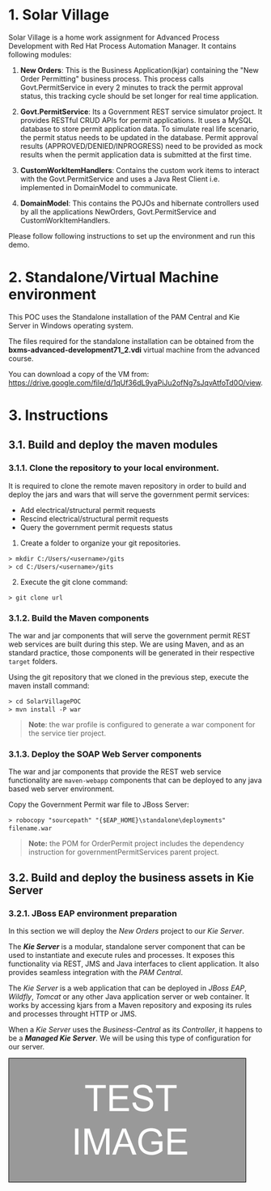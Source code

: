 
# 1. Solar Village
Solar Village is a home work assignment for Advanced Process Development with Red Hat Process Automation Manager. It contains following modules:

1.  **New Orders**: This is the Business Application(kjar) containing the "New Order Permitting" business process. This process calls Govt.PermitService in every 2 minutes to track the permit approval status, this tracking cycle should be set longer for real time application.

2.  **Govt.PermitService**:  Its a Government REST service simulator project. It provides RESTful CRUD APIs for permit applications. It uses a MySQL database to store permit application data. To simulate real life scenario, the permit status needs to be updated in the database. 
Permit approval results (APPROVED/DENIED/INPROGRESS) need to be provided as mock results when the permit application data is submitted at the first time.

3. **CustomWorkItemHandlers**: Contains the custom work items to interact with the Govt.PermitService and uses a Java Rest Client i.e. implemented in DomainModel to communicate.
4.  **DomainModel**: This contains the POJOs and hibernate controllers used by all the applications NewOrders, Govt.PermitService and CustomWorkItemHandlers.

Please follow following instructions to set up the environment and run this demo.


# 2. Standalone/Virtual Machine environment

This POC uses the Standalone installation of the PAM Central and Kie Server in Windows operating system.

The files required for the standalone installation can be obtained from the **bxms-advanced-development71_2.vdi** virtual machine from the advanced course.

You can download a copy of the VM from:
https://drive.google.com/file/d/1qUf36dL9yaPiJu2ofNg7sJqvAtfoTd0O/view.

# 3. Instructions
## 3.1. Build and deploy the maven modules
### 3.1.1. Clone the repository to your local environment.

It is required to clone the remote maven repository in order to build and deploy the jars and wars that will serve the government permit services:

* Add electrical/structural permit requests
* Rescind electrical/structural permit requests
* Query the government permit requests status

1. Create a folder to organize your git repositories.

  ```
  > mkdir C:/Users/<username>/gits
  > cd C:/Users/<username>/gits
  ```

2. Execute the git clone command:  

  ```
  > git clone url
  ```

### 3.1.2. Build the Maven components

The war and jar components that will serve the government permit REST web services are built during this step. We are using Maven, and as an standard practice, those components will be generated in their respective `target` folders.

Using the git repository that we cloned in the previous step, execute the maven install command:

```
> cd SolarVillagePOC
> mvn install -P war
```

> **Note**: the war profile is configured to generate a war component for the service tier project.

### 3.1.3. Deploy the SOAP Web Server components

The war and jar components that provide the REST web service functionality are `maven-webapp` components that can be deployed to any java based web server environment.

Copy the Government Permit war file to JBoss Server:

```
> robocopy "sourcepath" "{$EAP_HOME}\standalone\deployments" filename.war
```

> **Note:** the POM for OrderPermit project includes the dependency instruction for governmentPermitServices parent project.

## 3.2. Build and deploy the business assets in Kie Server
### 3.2.1. JBoss EAP environment preparation

In this section we will deploy the _New Orders_ project to our _Kie Server_.

The  _**Kie Server**_  is a modular, standalone server component that can be used to instantiate and execute rules and processes. It exposes this functionality via REST, JMS and Java interfaces to client application. It also provides seamless integration with the  _PAM Central_.

The _Kie Server_ is a web application that can be deployed in _JBoss EAP_, _Wildfly_, _Tomcat_ or any other Java application server or web container. It works by accessing kjars from a Maven repository and exposing its rules and processes throught HTTP or JMS.

When a _Kie Server_ uses the _Business-Central_ as its _Controller_, it happens to be a _**Managed Kie Server**_. We will be using this type of configuration for our server.

![TEST IMAGE](src/resources/img/test.jpg)